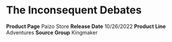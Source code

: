 ﻿---
id: '183'
name: The Inconsequent Debates
rarity: Common
source: null
trait: null
type: Source

---
# The Inconsequent Debates

**Product Page** Paizo Store
**Release Date** 10/26/2022
**Product Line** Adventures
**Source Group** Kingmaker